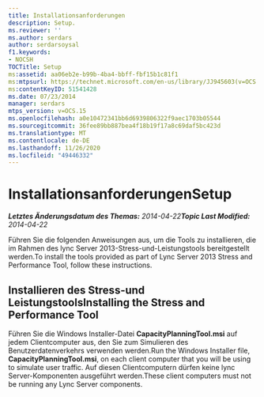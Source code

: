```yaml
---
title: Installationsanforderungen
description: Setup.
ms.reviewer: ''
ms.author: serdars
author: serdarsoysal
f1.keywords:
- NOCSH
TOCTitle: Setup
ms:assetid: aa06eb2e-b99b-4ba4-bbff-fbf15b1c81f1
ms:mtpsurl: https://technet.microsoft.com/en-us/library/JJ945603(v=OCS.15)
ms:contentKeyID: 51541428
ms.date: 07/23/2014
manager: serdars
mtps_version: v=OCS.15
ms.openlocfilehash: a0e10472341bb6d6939806322f9aec1703b05544
ms.sourcegitcommit: 36fee89bb887bea4f18b19f17a8c69daf5bc423d
ms.translationtype: MT
ms.contentlocale: de-DE
ms.lasthandoff: 11/26/2020
ms.locfileid: "49446332"
---
```

# <a name="setup"></a><span data-ttu-id="6d5f8-103">Installationsanforderungen</span><span class="sxs-lookup"><span data-stu-id="6d5f8-103">Setup</span></span>

<div data-xmlns="http://www.w3.org/1999/xhtml">

<div class="topic" data-xmlns="http://www.w3.org/1999/xhtml" data-msxsl="urn:schemas-microsoft-com:xslt" data-cs="https://msdn.microsoft.com/">

<div data-asp="https://msdn2.microsoft.com/asp">



</div>

<div id="mainSection">

<div id="mainBody"><span data-ttu-id="6d5f8-104">

<span> </span></span><span class="sxs-lookup"><span data-stu-id="6d5f8-104">

<span> </span></span></span>

<span data-ttu-id="6d5f8-105">_**Letztes Änderungsdatum des Themas:** 2014-04-22_</span><span class="sxs-lookup"><span data-stu-id="6d5f8-105">_**Topic Last Modified:** 2014-04-22_</span></span>

<span data-ttu-id="6d5f8-106">Führen Sie die folgenden Anweisungen aus, um die Tools zu installieren, die im Rahmen des lync Server 2013-Stress-und-Leistungstools bereitgestellt werden.</span><span class="sxs-lookup"><span data-stu-id="6d5f8-106">To install the tools provided as part of Lync Server 2013 Stress and Performance Tool, follow these instructions.</span></span>

<div>

## <a name="installing-the-stress-and-performance-tool"></a><span data-ttu-id="6d5f8-107">Installieren des Stress-und Leistungstools</span><span class="sxs-lookup"><span data-stu-id="6d5f8-107">Installing the Stress and Performance Tool</span></span>

<span data-ttu-id="6d5f8-108">Führen Sie die Windows Installer-Datei **CapacityPlanningTool.msi** auf jedem Clientcomputer aus, den Sie zum Simulieren des Benutzerdatenverkehrs verwenden werden.</span><span class="sxs-lookup"><span data-stu-id="6d5f8-108">Run the Windows Installer file, **CapacityPlanningTool.msi**, on each client computer that you will be using to simulate user traffic.</span></span> <span data-ttu-id="6d5f8-109">Auf diesen Clientcomputern dürfen keine lync Server-Komponenten ausgeführt werden.</span><span class="sxs-lookup"><span data-stu-id="6d5f8-109">These client computers must not be running any Lync Server components.</span></span>

<span data-ttu-id="6d5f8-110"></div>

</div>

<span> </span>

</div>

</div>

</span><span class="sxs-lookup"><span data-stu-id="6d5f8-110"></div>

</div>

<span> </span>

</div>

</div>

</span></span></div>


